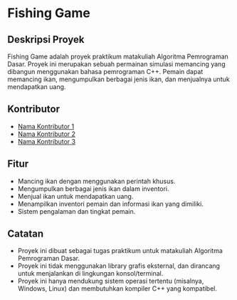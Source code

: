 # Fishing Game

## Deskripsi Proyek
Fishing Game adalah proyek praktikum matakuliah Algoritma Pemrograman Dasar. Proyek ini merupakan sebuah permainan simulasi memancing yang dibangun menggunakan bahasa pemrograman C++. Pemain dapat memancing ikan, mengumpulkan berbagai jenis ikan, dan menjualnya untuk mendapatkan uang.

## Kontributor
- [Nama Kontributor 1](https://github.com/kontributor1)
- [Nama Kontributor 2](https://github.com/kontributor2)
- [Nama Kontributor 3](https://github.com/kontributor3)

## Fitur
- Mancing ikan dengan menggunakan perintah khusus.
- Mengumpulkan berbagai jenis ikan dalam inventori.
- Menjual ikan untuk mendapatkan uang.
- Menampilkan inventori pemain dan informasi ikan yang dimiliki.
- Sistem pengalaman dan tingkat pemain.

## Catatan
- Proyek ini dibuat sebagai tugas praktikum untuk matakuliah Algoritma Pemrograman Dasar.
- Proyek ini tidak menggunakan library grafis eksternal, dan dirancang untuk menjalankan di lingkungan konsol/terminal.
- Proyek ini hanya mendukung sistem operasi tertentu (misalnya, Windows, Linux) dan membutuhkan kompiler C++ yang kompatibel.
